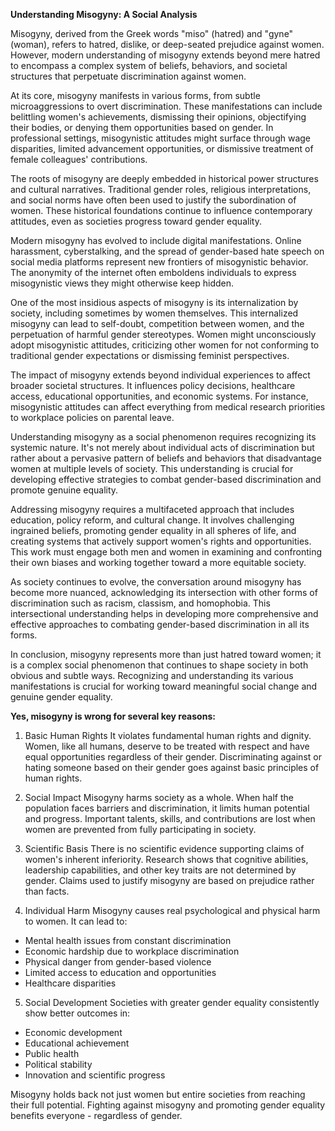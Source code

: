 

**Understanding Misogyny: A Social Analysis**


Misogyny, derived from the Greek words "miso" (hatred) and "gyne" (woman), refers to hatred, dislike, or deep-seated prejudice against women. However, modern understanding of misogyny extends beyond mere hatred to encompass a complex system of beliefs, behaviors, and societal structures that perpetuate discrimination against women.

At its core, misogyny manifests in various forms, from subtle microaggressions to overt discrimination. These manifestations can include belittling women's achievements, dismissing their opinions, objectifying their bodies, or denying them opportunities based on gender. In professional settings, misogynistic attitudes might surface through wage disparities, limited advancement opportunities, or dismissive treatment of female colleagues' contributions.

The roots of misogyny are deeply embedded in historical power structures and cultural narratives. Traditional gender roles, religious interpretations, and social norms have often been used to justify the subordination of women. These historical foundations continue to influence contemporary attitudes, even as societies progress toward gender equality.

Modern misogyny has evolved to include digital manifestations. Online harassment, cyberstalking, and the spread of gender-based hate speech on social media platforms represent new frontiers of misogynistic behavior. The anonymity of the internet often emboldens individuals to express misogynistic views they might otherwise keep hidden.

One of the most insidious aspects of misogyny is its internalization by society, including sometimes by women themselves. This internalized misogyny can lead to self-doubt, competition between women, and the perpetuation of harmful gender stereotypes. Women might unconsciously adopt misogynistic attitudes, criticizing other women for not conforming to traditional gender expectations or dismissing feminist perspectives.

The impact of misogyny extends beyond individual experiences to affect broader societal structures. It influences policy decisions, healthcare access, educational opportunities, and economic systems. For instance, misogynistic attitudes can affect everything from medical research priorities to workplace policies on parental leave.

Understanding misogyny as a social phenomenon requires recognizing its systemic nature. It's not merely about individual acts of discrimination but rather about a pervasive pattern of beliefs and behaviors that disadvantage women at multiple levels of society. This understanding is crucial for developing effective strategies to combat gender-based discrimination and promote genuine equality.

Addressing misogyny requires a multifaceted approach that includes education, policy reform, and cultural change. It involves challenging ingrained beliefs, promoting gender equality in all spheres of life, and creating systems that actively support women's rights and opportunities. This work must engage both men and women in examining and confronting their own biases and working together toward a more equitable society.

As society continues to evolve, the conversation around misogyny has become more nuanced, acknowledging its intersection with other forms of discrimination such as racism, classism, and homophobia. This intersectional understanding helps in developing more comprehensive and effective approaches to combating gender-based discrimination in all its forms.

In conclusion, misogyny represents more than just hatred toward women; it is a complex social phenomenon that continues to shape society in both obvious and subtle ways. Recognizing and understanding its various manifestations is crucial for working toward meaningful social change and genuine gender equality.


**Yes, misogyny is wrong for several key reasons:**

1. Basic Human Rights
It violates fundamental human rights and dignity. Women, like all humans, deserve to be treated with respect and have equal opportunities regardless of their gender. Discriminating against or hating someone based on their gender goes against basic principles of human rights.

2. Social Impact
Misogyny harms society as a whole. When half the population faces barriers and discrimination, it limits human potential and progress. Important talents, skills, and contributions are lost when women are prevented from fully participating in society.

3. Scientific Basis
There is no scientific evidence supporting claims of women's inherent inferiority. Research shows that cognitive abilities, leadership capabilities, and other key traits are not determined by gender. Claims used to justify misogyny are based on prejudice rather than facts.

4. Individual Harm
Misogyny causes real psychological and physical harm to women. It can lead to:
- Mental health issues from constant discrimination
- Economic hardship due to workplace discrimination
- Physical danger from gender-based violence
- Limited access to education and opportunities
- Healthcare disparities

5. Social Development
Societies with greater gender equality consistently show better outcomes in:
- Economic development
- Educational achievement
- Public health
- Political stability
- Innovation and scientific progress

Misogyny holds back not just women but entire societies from reaching their full potential. Fighting against misogyny and promoting gender equality benefits everyone - regardless of gender.

